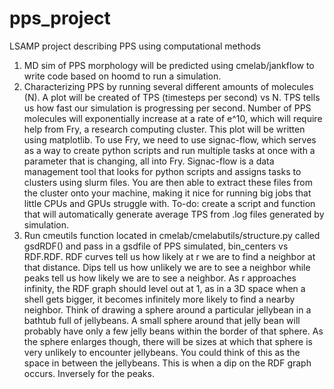 # pps_project
LSAMP project describing PPS using computational methods

1. MD sim of PPS morphology will be predicted using cmelab/jankflow to write
code based on hoomd to run a simulation.
2. Characterizing PPS by running several different amounts of molecules (N).
A plot will be created of TPS (timesteps per second) vs N.
TPS tells us how fast our simulation is progressing per second.
Number of PPS molecules will exponentially increase at a rate of e^10,
which will require help from Fry, a research computing cluster. This plot will
be written using matplotlib. To use Fry, we need to use signac-flow, which
serves as a way to create python scripts and run multiple tasks at once with
a parameter that is changing, all into Fry. Signac-flow is a data management
tool that looks for python scripts and assigns tasks to clusters using slurm
files. You are then able to extract these files from the cluster onto your
machine, making it nice for running big jobs that little CPUs and GPUs
struggle with.
To-do:
create a script and function that will automatically generate average TPS 
from .log files generated by simulation. 
3. Run cmeutils function located in cmelab/cmelabutils/structure.py called
gsdRDF() and pass in a gsdfile of PPS simulated, bin_centers vs  RDF.RDF.
RDF curves tell us how likely at r we are to find a neighbor at that
distance. Dips tell us how unlikely we are to see a neighbor while peaks
tell us how likely we are to see a neighbor. As r approaches infinity, the 
RDF graph should level out at 1, as in a 3D space when a shell gets bigger,
it becomes infinitely more likely to find a nearby neighbor. Think of drawing
a sphere around a particular jellybean in a bathtub full of jellybeans. A
small sphere around that jelly bean will probably have only a few jelly beans
within the border of that sphere. As the sphere enlarges though, there will 
be sizes at which that sphere is very unlikely to encounter jellybeans. You
could think of this as the space in between the jellybeans. This is when a
dip on the RDF graph occurs. Inversely for the peaks.
